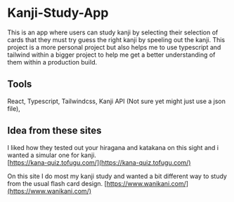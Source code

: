# Kanji-Study-App
This is an app where users can study kanji by selecting their selection of cards that they must try guess the right kanji by speeling out the kanji. 
This project is a more personal project but also helps me to use typescript and tailwind within a bigger project to help me get a better understanding of them within a production build. 

## Tools

React, 
Typescript, 
Tailwindcss, 
Kanji API (Not sure yet might just use a json file), 

## Idea from these sites
I liked how they tested out your hiragana and katakana on this sight and i wanted a simular one for kanji.  
[https://kana-quiz.tofugu.com/](https://kana-quiz.tofugu.com/)

On this site I do most my kanji study and wanted a bit different way to study from the usual flash card design. 
[https://www.wanikani.com/](https://www.wanikani.com/)

